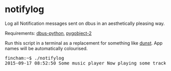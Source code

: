 # notifylog
Log all Notification messages sent on dbus in an aesthetically pleasing way.

Requirements: [dbus-python](http://www.freedesktop.org/wiki/Software/DBusBindings/#dbus-python), [pygobject-2](https://live.gnome.org/PyGObject)

Run this script in a terminal as a replacement for something like [dunst](http://knopwob.org/dunst/index.html). App names will be automatically colourised.

<pre>
fincham:~$ ./notifylog 
2015-09-17 08:52:50 Some music player Now playing some track 
</pre>

